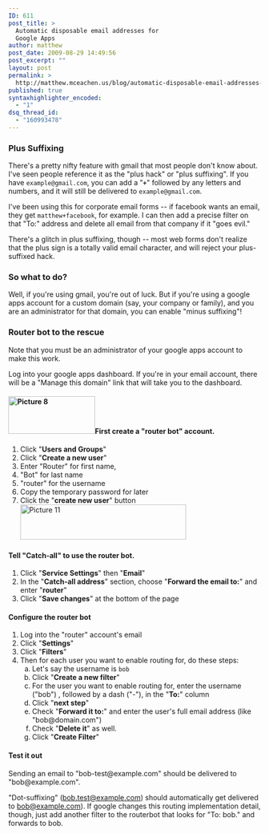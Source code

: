 ```yaml
---
ID: 611
post_title: >
  Automatic disposable email addresses for
  Google Apps
author: matthew
post_date: 2009-08-29 14:49:56
post_excerpt: ""
layout: post
permalink: >
  http://matthew.mceachen.us/blog/automatic-disposable-email-addresses-for-google-apps-611.html
published: true
syntaxhighlighter_encoded:
  - "1"
dsq_thread_id:
  - "160993478"
---
```

<h3>Plus Suffixing</h3>
There's a pretty nifty feature with gmail that most people don't know about. I've seen people reference it as the "plus hack" or "plus suffixing". If you have <code>example@gmail.com</code>, you can add a "<code><strong>+</strong></code>" followed by any letters and numbers, and it will still be delivered to <code>example@gmail.com</code>.

I've been using this for corporate email forms -- if facebook wants an email, they get <code>matthew+facebook</code>, for example. I can then add a precise filter on that "To:" address and delete all email from that company if it "goes evil."

There's a glitch in plus suffixing, though -- most web forms don't realize that the plus sign is a totally valid email character, and will reject your plus-suffixed hack.
<h3>So what to do?</h3>
Well, if you're using gmail, you're out of luck. But if you're using a google apps account for a custom domain (say, your company or family), and you are an administrator for that domain, you can enable "minus suffixing"!

<!--more-->

<h3>Router bot to the rescue</h3>
Note that you must be an administrator of your google apps account to make this work.

Log into your google apps dashboard. If you're in your email account, there will be a "Manage this domain" link that will take you to the dashboard.
<h4><img class="alignright size-full wp-image-613" title="Picture 8" src="http://matthew.mceachen.us/blog/wp-content/uploads/2009/08/Picture-8.png" alt="Picture 8" width="173" height="75" />First create a "router bot" account.</h4>
<ol>
	<li> Click "<strong>Users and Groups</strong>"</li>
	<li>Click "<strong>Create a new user</strong>"</li>
	<li>Enter "Router" for first name,</li>
	<li>"Bot" for last name</li>
	<li>"router" for the username</li>
	<li>Copy the temporary password for later</li>
	<li>Click the "<strong>create new user</strong>" button
<img class="alignright size-full wp-image-615" title="Picture 11" src="http://matthew.mceachen.us/blog/wp-content/uploads/2009/08/Picture-11.png" alt="Picture 11" width="331" height="70" /></li>
</ol>
<h4>Tell "Catch-all" to use the router bot.</h4>
<ol>
	<li> Click "<strong>Service Settings</strong>" then "<strong>Email</strong>"</li>
	<li>In the "<strong>Catch-all address</strong>" section, choose "<strong>Forward the email to:</strong>" and enter "<strong>router</strong>"</li>
	<li>Click "<strong>Save changes</strong>" at the bottom of the page</li>
</ol>
<h4>Configure the router bot</h4>
<ol>
	<li>Log into the "router" account's email</li>
	<li>Click "<strong>Settings</strong>"</li>
	<li>Click "<strong>Filters</strong>"</li>
	<li>Then for each user you want to enable routing for, do these steps:
<ol type="a">
	<li>Let's say the username is <code>bob</code></li>
	<li>Click "<strong>Create a new filter</strong>"</li>
	<li>For the user you want to enable routing for, enter the username ("bob") , followed by a dash ("-"), in the "<strong>To:</strong>" column</li>
	<li>Click "<strong>next step</strong>"</li>
	<li>Check "<strong>Forward it to:</strong>" and enter the user's full email address (like "bob@domain.com")</li>
	<li>Check "<strong>Delete it</strong>" as well.</li>
	<li>Click "<strong>Create Filter</strong>"</li>
</ol>
</li>
</ol>
<h4>Test it out</h4>
Sending an email to "bob-test@example.com" should be delivered to "bob@example.com". 

"Dot-suffixing" (bob.test@example.com) should automatically get delivered to bob@example.com). If google changes this routing implementation detail, though, just add another filter to the routerbot that looks for "To: bob." and forwards to bob.